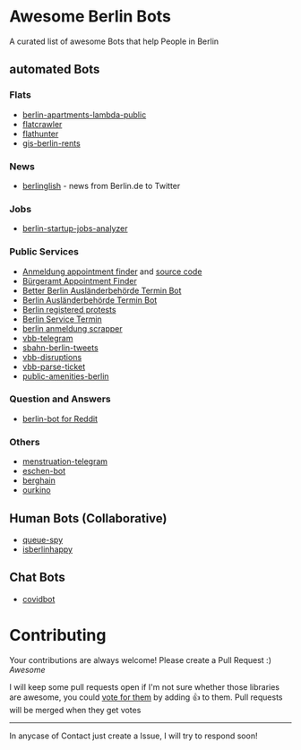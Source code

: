# Awesome Berlin Bots 

A curated list of awesome Bots that help People in Berlin

## automated Bots  

### Flats  
- [berlin-apartments-lambda-public](https://github.com/AvraamMavridis/berlin-apartments-lambda-public)
- [flatcrawler](https://github.com/grandchild/flatcrawler)
- [flathunter](https://github.com/flathunters/flathunter)
- [gis-berlin-rents](https://github.com/pawod/gis-berlin-rents)

### News
- [berlinglish](https://github.com/viniciuskneves/berlinglish) - news from Berlin.de to Twitter

### Jobs
- [berlin-startup-jobs-analyzer](https://github.com/dstoianov/berlin-startup-jobs-analyzer)

### Public Services  
- [Anmeldung appointment finder](https://allaboutberlin.com/tools/appointment-finder) and [source code](https://github.com/nicbou/burgeramt-appointments-websockets)
- [Bürgeramt Appointment Finder](https://github.com/All-About-Berlin/burgeramt-appointments)
- [Better Berlin Ausländerbehörde Termin Bot](https://github.com/ccomkhj/berlin-auslanderbehorde-termin-macro)
- [Berlin Ausländerbehörde Termin Bot](https://github.com/yilmaznaslan/berlin-auslaenderbehorde-termin-bot)
- [Berlin registered protests](https://github.com/Mamdasn/telegram-bot-protests-in-berlin)
- [Berlin Service Termin](https://github.com/inverse/termin)
- [berlin anmeldung scrapper](https://github.com/dgmora/berlin_anmeldung_scrapper)
- [vbb-telegram](https://github.com/derhuerst/vbb-telegram)
- [sbahn-berlin-tweets](https://github.com/derhuerst/sbahn-berlin-tweets)
- [vbb-disruptions](https://github.com/derhuerst/vbb-disruptions)
- [vbb-parse-ticket](https://github.com/derhuerst/vbb-parse-ticket)
- [public-amenities-berlin](https://github.com/030jmk/publicAmenitiesBerlin)

### Question and Answers
- [berlin-bot for Reddit](https://github.com/nicbou/berlin-bot)

### Others  
- [menstruation-telegram](https://github.com/kmein/menstruation-telegram)
- [eschen-bot](https://github.com/derhuerst/eschen-bot)
- [berghain](https://github.com/ewenme/berghain)
- [ourkino](https://github.com/diurnalist/ourkino)
 
## Human Bots (Collaborative) 
- [queue-spy](https://github.com/rafaelfcsouza/queue-spy)
- [isberlinhappy](https://github.com/jdennes/isberlinhappy)

## Chat Bots
- [covidbot](https://github.com/eknoes/covidbot)

# Contributing

Your contributions are always welcome! Please create a Pull Request :) *Awesome*

I will keep some pull requests open if I'm not sure whether those libraries are awesome, you could [vote for them](https://github.com/conradkirschner/awesome-bots-berlin/pulls) by adding :+1: to them. Pull requests will be merged when they get votes 

- - -
In anycase of Contact just create a Issue, I will try to respond soon!
